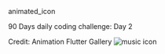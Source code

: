  animated_icon

90 Days daily coding challenge: Day 2




Credit: Animation Flutter Gallery
![music icon](https://user-images.githubusercontent.com/23019300/172592774-fba6f302-ba98-409d-9adb-b65bdaa02abe.JPG)
